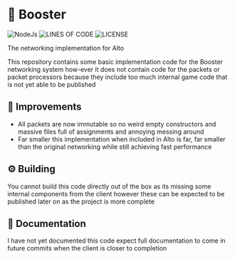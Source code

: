 # 🚀 Booster

![NodeJs](https://img.shields.io/badge/Powered%20By-Kotlin-535bf4?style=for-the-badge)    ![LINES OF CODE](https://img.shields.io/tokei/lines/github/MinecraftKotlin/Booster?style=for-the-badge) ![LICENSE](https://img.shields.io/github/license/MinecraftKotlin/Booster?style=for-the-badge)

The networking implementation for Alto

This repository contains some basic implementation code for the Booster networking system how-ever it does not contain code for the packets or packet processors because they include too much internal game code that is not yet able to be published

## 🔨 Improvements

- All packets are now immutable so no weird empty constructors and massive files full of assignments and annoying messing around
- Far smaller this implementation when included in Alto is far, far smaller than the original networking while still achieving fast performance

## ⚙️ Building

You cannot build this code directly out of the box as its missing some internal components from the client however these can be expected to be published later on as the project is more complete

## 📜 Documentation

I have not yet documented this code expect full documentation to come in future commits when the client is closer to completion